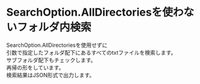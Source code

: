 # SearchOption.AllDirectoriesを使わないフォルダ内検索

SearchOption.AllDirectoriesを使用せずに   
引数で指定したフォルダ配下にあるすべてのtxtファイルを検索します。   
サブフォルダ配下もチェックします。   
再帰の形をしています。   
検索結果はJSON形式で出力します。   
